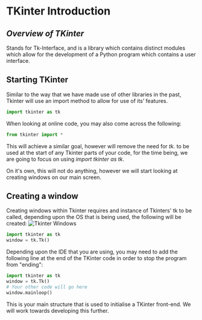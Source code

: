 # TKinter Introduction
## _Overview of TKinter_
Stands for Tk-Interface, and is a library which contains distinct modules which allow for the development of a Python program which contains a user interface.

## Starting TKinter
Similar to the way that we have made use of other libraries in the past, Tkinter will use an import method to allow for use of its’ features.
```python
import tkinter as tk
```
When looking at online code, you may also come across the following:
```python
from tkinter import *
```
This will achieve a similar goal, however will remove the need for *tk.* to be used at the start of any Tkinter parts of your code, for the time being, we are going to focus on using *import tkinter as tk*.

On it's own, this will not do anything, however we will start looking at creating windows on our main screen.

## Creating a window
Creating windows within Tkinter requires and instance of Tkinters' tk to be called, depending upon the OS that is being used, the following will be created:
![Tkinter Windows](https://files.realpython.com/media/17_4_tk_window.662fec42e4f9.jpg)
```python
import tkinter as tk
window = tk.Tk()
```

Depending upon the IDE that you are using, you may need to add the following line at the end of the TKinter code in order to stop the program from "ending":

```python
import tkinter as tk
window = tk.Tk()
# Your other code will go here
window.mainloop()
```
This is your main structure that is used to initialise a TKinter front-end. We will work towards developing this further.